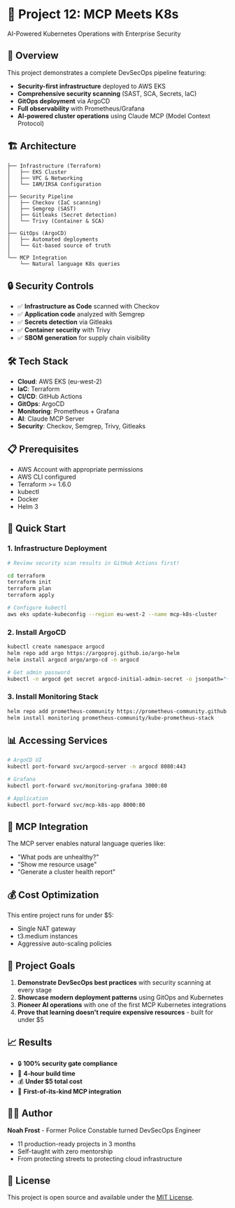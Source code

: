 # 👑 Project 12: MCP Meets K8s

AI-Powered Kubernetes Operations with Enterprise Security

## 🚀 Overview

This project demonstrates a complete DevSecOps pipeline featuring:
- **Security-first infrastructure** deployed to AWS EKS
- **Comprehensive security scanning** (SAST, SCA, Secrets, IaC)
- **GitOps deployment** via ArgoCD
- **Full observability** with Prometheus/Grafana
- **AI-powered cluster operations** using Claude MCP (Model Context Protocol)

## 🏗️ Architecture

```
├── Infrastructure (Terraform)
│   ├── EKS Cluster
│   ├── VPC & Networking
│   └── IAM/IRSA Configuration
│
├── Security Pipeline
│   ├── Checkov (IaC scanning)
│   ├── Semgrep (SAST)
│   ├── Gitleaks (Secret detection)
│   └── Trivy (Container & SCA)
│
├── GitOps (ArgoCD)
│   ├── Automated deployments
│   └── Git-based source of truth
│
└── MCP Integration
    └── Natural language K8s queries
```

## 🔒 Security Controls

- ✅ **Infrastructure as Code** scanned with Checkov
- ✅ **Application code** analyzed with Semgrep
- ✅ **Secrets detection** via Gitleaks
- ✅ **Container security** with Trivy
- ✅ **SBOM generation** for supply chain visibility

## 🛠️ Tech Stack

- **Cloud**: AWS EKS (eu-west-2)
- **IaC**: Terraform
- **CI/CD**: GitHub Actions
- **GitOps**: ArgoCD
- **Monitoring**: Prometheus + Grafana
- **AI**: Claude MCP Server
- **Security**: Checkov, Semgrep, Trivy, Gitleaks

## 📋 Prerequisites

- AWS Account with appropriate permissions
- AWS CLI configured
- Terraform >= 1.6.0
- kubectl
- Docker
- Helm 3

## 🚀 Quick Start

### 1. Infrastructure Deployment

```bash
# Review security scan results in GitHub Actions first!

cd terraform
terraform init
terraform plan
terraform apply

# Configure kubectl
aws eks update-kubeconfig --region eu-west-2 --name mcp-k8s-cluster
```

### 2. Install ArgoCD

```bash
kubectl create namespace argocd
helm repo add argo https://argoproj.github.io/argo-helm
helm install argocd argo/argo-cd -n argocd

# Get admin password
kubectl -n argocd get secret argocd-initial-admin-secret -o jsonpath="{.data.password}" | base64 -d
```

### 3. Install Monitoring Stack

```bash
helm repo add prometheus-community https://prometheus-community.github.io/helm-charts
helm install monitoring prometheus-community/kube-prometheus-stack
```

## 📊 Accessing Services

```bash
# ArgoCD UI
kubectl port-forward svc/argocd-server -n argocd 8080:443

# Grafana
kubectl port-forward svc/monitoring-grafana 3000:80

# Application
kubectl port-forward svc/mcp-k8s-app 8000:80
```

## 🤖 MCP Integration

The MCP server enables natural language queries like:
- "What pods are unhealthy?"
- "Show me resource usage"
- "Generate a cluster health report"

## 💰 Cost Optimization

This entire project runs for under $5:
- Single NAT gateway
- t3.medium instances
- Aggressive auto-scaling policies

## 🎯 Project Goals

1. **Demonstrate DevSecOps best practices** with security scanning at every stage
2. **Showcase modern deployment patterns** using GitOps and Kubernetes
3. **Pioneer AI operations** with one of the first MCP Kubernetes integrations
4. **Prove that learning doesn't require expensive resources** - built for under $5

## 📈 Results

- 🔒 **100% security gate compliance**
- 🚀 **4-hour build time**
- 💰 **Under $5 total cost**
- 🤖 **First-of-its-kind MCP integration**

## 🧑‍💻 Author

**Noah Frost** - Former Police Constable turned DevSecOps Engineer

- 11 production-ready projects in 3 months
- Self-taught with zero mentorship
- From protecting streets to protecting cloud infrastructure

## 📝 License

This project is open source and available under the [MIT License](LICENSE).